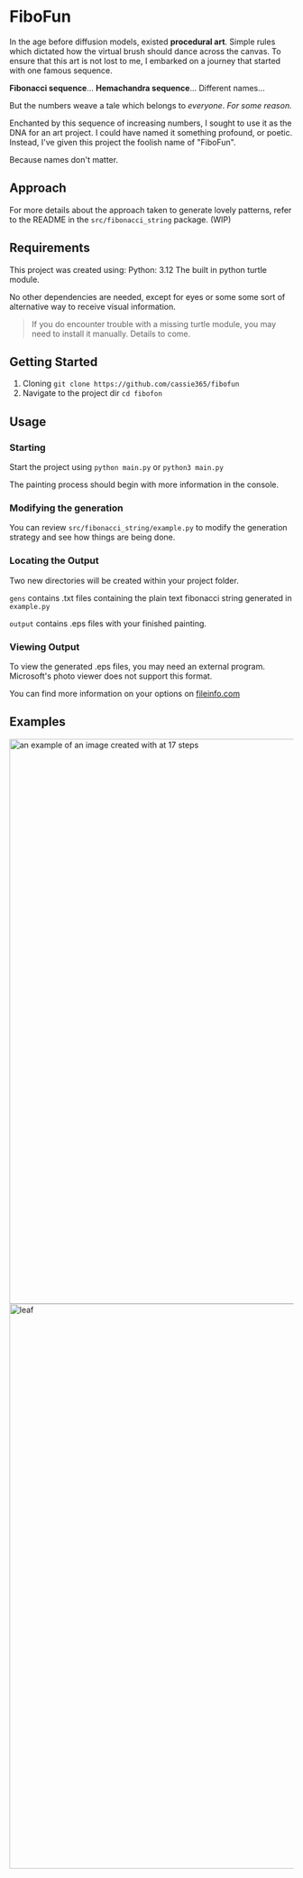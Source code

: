 # FiboFun
In the age before diffusion models, existed **procedural art**. Simple rules which dictated how the virtual brush should dance across the canvas. To ensure that this art is not lost to me, I embarked on a journey that started with one famous sequence.

**Fibonacci sequence**... **Hemachandra sequence**... Different names...

But the numbers weave a tale which belongs to _everyone_.
_For some reason._

Enchanted by this sequence of increasing numbers, I sought to use it as the DNA for an art project. I could have named it something profound, or poetic. Instead, I've given this project the foolish name of "FiboFun".

Because names don't matter.

## Approach

For more details about the approach taken to generate lovely patterns, refer to the README in the `src/fibonacci_string` package. (WIP)

## Requirements

This project was created using:
Python: 3.12
The built in python turtle module.

No other dependencies are needed, except for eyes or some some sort of alternative way to receive visual information.

> If you do encounter trouble with a missing turtle module, you may need to install it manually. Details to come.

## Getting Started

1) Cloning `git clone https://github.com/cassie365/fibofun`
2) Navigate to the project dir `cd fibofon`

## Usage

### Starting

Start the project using
`python main.py` or `python3 main.py`

The painting process should begin with more information in the console.

### Modifying the generation
You can review `src/fibonacci_string/example.py` to modify the generation strategy and see how things are being done.

### Locating the Output
Two new directories will be created within your project folder.

`gens` contains .txt files containing the plain text fibonacci string generated in `example.py`

`output` contains .eps files with your finished painting.

### Viewing Output

To view the generated .eps files, you may need an external program. Microsoft's photo viewer does not support this format.

You can find more information on your options on [fileinfo.com](https://fileinfo.com/extension/eps)

## Examples
<img width="1000" height="1000" alt="an example of an image created with at 17 steps" src="https://github.com/user-attachments/assets/de8fcf57-01ee-4700-8669-3d250f353f04" /><img width="1000" height="1000" alt="leaf" src="https://github.com/user-attachments/assets/8c8469a5-3250-4bde-91fd-64c2e1640828" />
